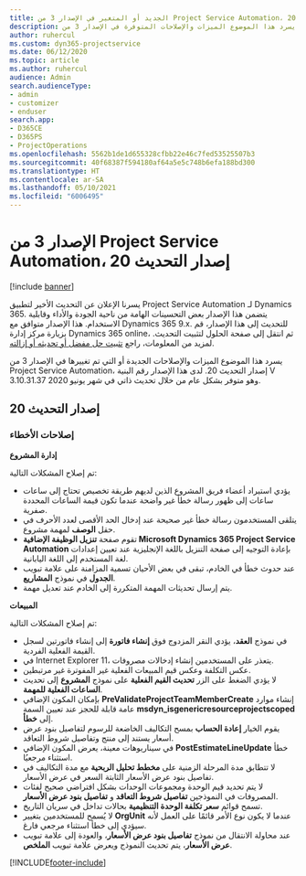 ```yaml
---
title: الجديد أو المتغير في الإصدار 3 من Project Service Automation، إصدار التحديث 20
description: يسرد هذا الموضوع الميزات والإصلاحات المتوفرة في الإصدار 3 من Project Service Automation، إصدار التحديث 20.
author: ruhercul
ms.custom: dyn365-projectservice
ms.date: 06/12/2020
ms.topic: article
ms.author: ruhercul
audience: Admin
search.audienceType:
- admin
- customizer
- enduser
search.app:
- D365CE
- D365PS
- ProjectOperations
ms.openlocfilehash: 5562b1de1d655328cfbb22e46c7fed53525507b3
ms.sourcegitcommit: 40f68387f594180af64a5e5c748b6efa188bd300
ms.translationtype: HT
ms.contentlocale: ar-SA
ms.lasthandoff: 05/10/2021
ms.locfileid: "6006495"
---
```

# <a name="project-service-automation-update-release-20-v3"></a>الإصدار 3 من Project Service Automation، إصدار التحديث 20

[!include [banner](../includes/psa-now-project-operations.md)]

يسرنا الإعلان عن التحديث الأخير لتطبيق Project Service Automation لـ Dynamics 365. يتضمن هذا الإصدار بعض التحسينات الهامة من ناحية الجودة والأداء وقابلية الاستخدام. هذا الإصدار متوافق مع Dynamics 365 9.x. للتحديث إلى هذا الإصدار، قم بزيارة مركز إدارة Dynamics 365 online، ثم انتقل إلى صفحة الحلول لتثبيت التحديث. لمزيد من المعلومات، راجع [تثبيت حل مفضل أو تحديثه أو إزالته](/power-platform/admin/install-remove-preferred-solution).

يسرد هذا الموضوع الميزات والإصلاحات الجديدة أو التي تم تغييرها في الإصدار 3 من Project Service Automation، إصدار التحديث 20. لدى هذا الإصدار رقم البنية V 3.10.31.37 وهو متوفر بشكل عام من خلال تحديث ذاتي في شهر يونيو 2020.

## <a name="update-release-20"></a>إصدار التحديث 20

### <a name="bug-fixes"></a>إصلاحات الأخطاء

**إدارة المشروع**

تم إصلاح المشكلات التالية:

- يؤدي استيراد أعضاء فريق المشروع الذين لديهم طريقة تخصيص تحتاج إلى ساعات ساعات إلى ظهور رسالة خطأ غير واضحة عندما تكون قيمة الساعات المحددة صفرية.
- يتلقى المستخدمون رسالة خطأ غير صحيحة عند إدخال الحد الأقصى لعدد الأحرف في حقل **الوصف** لمهمة مشروع.
- تقوم صفحة **تنزيل الوظيفة الإضافية Microsoft Dynamics 365 Project Service Automation** بإعادة التوجيه إلى صفحة التنزيل باللغة الإنجليزية عند تعيين إعدادات لغة المستخدم إلى اللغة اليابانية.
- عند حدوث خطأ في الخادم، تبقى في بعض الأحيان تسمية المزامنة على علامة تبويب **الجدول** في نموذج **المشاريع**.
- يتم إرسال تحديثات المهمة المتكررة إلى الخادم عند تعديل مهمة.

**المبيعات**

تم إصلاح المشكلات التالية:

- في نموذج **العقد**، يؤدي النقر المزدوج فوق **إنشاء فاتورة** إلى إنشاء فاتورتين لسجل القيمة الفعلية الفردية.
- في Internet Explorer 11، يتعذر على المستخدمين إنشاء إدخالات مصروفات.
- عكس التكلفة وعكس قيم المبيعات الفعلية غير المفوترة غير مرتبطين.
- لا يؤدي الضغط على الزر **تحديث القيم الفعلية** على نموذج **المشروع** إلى تحديث **الساعات الفعلية‬ للمهمة**.
- بإمكان المكون الإضافي **PreValidateProjectTeamMemberCreate** إنشاء موارد عامة قابلة للحجز عند تعيين السمة **msdyn_isgenericresourceprojectscoped** إلى **خطأ**.
- يقوم الخيار **إعادة الحساب** بمسح التكاليف الخاضعة للرسوم لتفاصيل بنود عرض أسعار يستند إلى منتج وتفاصيل شروط التعاقد.
- في سيناريوهات معينة، يعرض المكون الإضافي **PostEstimateLineUpdate** خطأ استثناء مرجعيُا.
- لا تتطابق مدة المرحلة الزمنية على **مخطط تحليل الربحية** مع مدة التكاليف في تفاصيل بنود عرض الأسعار الثابتة السعر في عرض الأسعار.
- لا يتم تحديد قيم الوحدة ومجموعات الوحدات بشكل افتراضي صحيح لفئات المصروفات في النموذجين **تفاصيل شروط التعاقد** و **تفاصيل بنود عرض الأسعار**.
- تسمح قوائم **سعر تكلفة الوحدة التنظيمية** بحالات تداخل في سريان التاريخ.‬
- لا يُسمح للمستخدمين بتغيير **OrgUnit** عندما لا يكون نوع الأمر قائمًا على العمل لأنه سيؤدي إلى خطأ استثناء مرجعي فارغ.
- عند محاولة الانتقال من نموذج **تفاصيل بنود عرض الأسعار**، والعودة إلى علامة تبويب **عرض الأسعار**، يتم تحديث النموذج ويعرض علامة تبويب **الملخص**.


[!INCLUDE[footer-include](../includes/footer-banner.md)]